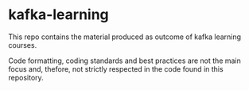 # kafka-learning

This repo contains the material produced as outcome of kafka learning courses.  
  
Code formatting, coding standards and best practices are not the main focus and, thefore, not strictly respected in the code found in this repository.
